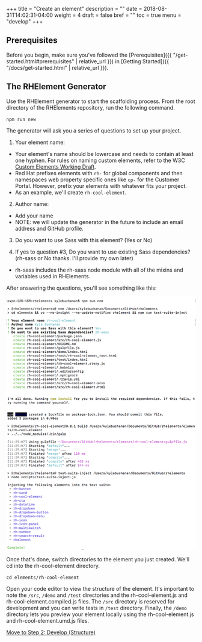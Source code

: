 +++
title = "Create an element"
description = ""
date = 2018-08-31T14:02:31-04:00
weight = 4
draft = false
bref = ""
toc = true
menu = "develop"
+++

<!-- # Step 1: Scaffold an Element -->

## Prerequisites

Before you begin, make sure you've followed the [Prerequisites]({{ "/get-started.html#prerequisites" | relative_url }}) in [Getting Started]({{ "/docs/get-started.html" | relative_url }}).

## The RHElement Generator

Use the RHElement generator to start the scaffolding process. From the root directory of the RHElements repository, run the following command.

```
npm run new
```

The generator will ask you a series of questions to set up your project.

1.  Your element name:
  - Your element's name should be lowercase and needs to contain at least one hyphen. For rules on naming custom elements, refer to the W3C [Custom Elements Working Draft](https://www.w3.org/TR/custom-elements/#valid-custom-element-name).
  - Red Hat prefixes elements with `rh-` for global components and then namespaces web property specific ones like `cp-` for the Customer Portal. However, prefix your elements with whatever fits your project.
  - As an example, we'll create `rh-cool-element`.
  
2.  Author name:
  - Add your name
  - NOTE: we will update the generator in the future to include an email address and GitHub profile.

3.  Do you want to use Sass with this element? (Yes or No)

4.  If yes to question #3, Do you want to use existing Sass dependencies? (rh-sass or No thanks. I'll provide my own later)
  - rh-sass includes the rh-sass node module with all of the mixins and variables used in RHElements.

After answering the questions, you'll see something like this:

![npm run new command](/npm-run-new.png)

Once that's done, switch directories to the element you just created. We'll cd into the rh-cool-element directory.

```
cd elements/rh-cool-element
```

Open your code editor to view the structure of the element. It's important to note the `/src`, `/demo` and `/test` directories and the rh-cool-element.js and rh-cool-element.compiled.js files. The `/src` directory is reserved for development and you can write tests in `/test` directory. Finally, the `/demo` directory lets you preview your element locally using the rh-cool-element.js and rh-cool-element.umd.js files.

[Move to Step 2: Develop (Structure)](step-2a.html)
